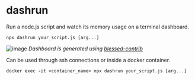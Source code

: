 # dashrun

Run a node.js script and watch its memory usage on a terminal dashboard.

```shell
npx dashrun your_script.js [arg...]
```

![image](https://user-images.githubusercontent.com/221211/113982536-2d00e500-9849-11eb-83b9-7bf2c5fdee0a.png)
*Dashboard is generated using [blessed-contrib](https://www.npmjs.com/package/blessed-contrib)*




Can be used through ssh connections or inside a docker container.

```shell
docker exec -it <container_name> npx dashrun your_script.js [arg...]
```
